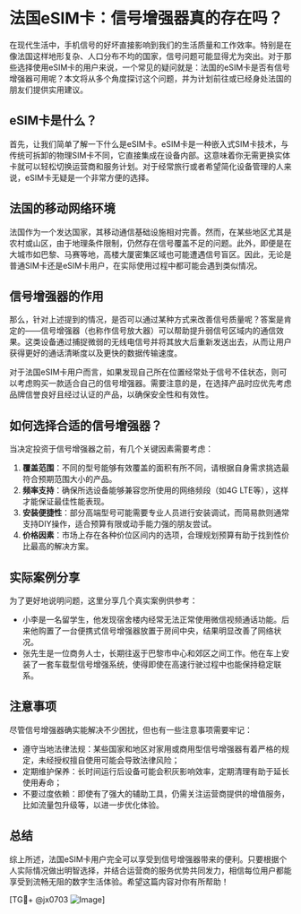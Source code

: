 # 法国eSIM卡：信号增强器真的存在吗？

在现代生活中，手机信号的好坏直接影响到我们的生活质量和工作效率。特别是在像法国这样地形复杂、人口分布不均的国家，信号问题可能显得尤为突出。对于那些选择使用eSIM卡的用户来说，一个常见的疑问就是：法国的eSIM卡是否有信号增强器可用呢？本文将从多个角度探讨这个问题，并为计划前往或已经身处法国的朋友们提供实用建议。

## eSIM卡是什么？

首先，让我们简单了解一下什么是eSIM卡。eSIM卡是一种嵌入式SIM卡技术，与传统可拆卸的物理SIM卡不同，它直接集成在设备内部。这意味着你无需更换实体卡就可以轻松切换运营商和服务计划。对于经常旅行或者希望简化设备管理的人来说，eSIM卡无疑是一个非常方便的选择。

## 法国的移动网络环境

法国作为一个发达国家，其移动通信基础设施相对完善。然而，在某些地区尤其是农村或山区，由于地理条件限制，仍然存在信号覆盖不足的问题。此外，即便是在大城市如巴黎、马赛等地，高楼大厦密集区域也可能遭遇信号盲区。因此，无论是普通SIM卡还是eSIM卡用户，在实际使用过程中都可能会遇到类似情况。

## 信号增强器的作用

那么，针对上述提到的情况，是否可以通过某种方式来改善信号质量呢？答案是肯定的——信号增强器（也称作信号放大器）可以帮助提升弱信号区域内的通信效果。这类设备通过捕捉微弱的无线电信号并将其放大后重新发送出去，从而让用户获得更好的通话清晰度以及更快的数据传输速度。

对于法国eSIM卡用户而言，如果发现自己所在位置经常处于信号不佳状态，则可以考虑购买一款适合自己的信号增强器。需要注意的是，在选择产品时应优先考虑品牌信誉良好且经过认证的产品，以确保安全性和有效性。

## 如何选择合适的信号增强器？

当决定投资于信号增强器之前，有几个关键因素需要考虑：

1. **覆盖范围**：不同的型号能够有效覆盖的面积有所不同，请根据自身需求挑选最符合预期范围大小的产品。
2. **频率支持**：确保所选设备能够兼容您所使用的网络频段（如4G LTE等），这样才能保证最佳性能表现。
3. **安装便捷性**：部分高端型号可能需要专业人员进行安装调试，而简易款则通常支持DIY操作，适合预算有限或动手能力强的朋友尝试。
4. **价格因素**：市场上存在各种价位区间内的选项，合理规划预算有助于找到性价比最高的解决方案。

## 实际案例分享

为了更好地说明问题，这里分享几个真实案例供参考：
- 小李是一名留学生，他发现宿舍楼内经常无法正常使用微信视频通话功能。后来他购置了一台便携式信号增强器放置于房间中央，结果明显改善了网络状况。
- 张先生是一位商务人士，长期往返于巴黎市中心和郊区之间工作。他在车上安装了一套车载型信号增强系统，使得即使在高速行驶过程中也能保持稳定联系。

## 注意事项

尽管信号增强器确实能解决不少困扰，但也有一些注意事项需要牢记：
- 遵守当地法律法规：某些国家和地区对家用或商用型信号增强器有着严格的规定，未经授权擅自使用可能会导致法律风险；
- 定期维护保养：长时间运行后设备可能会积灰影响效率，定期清理有助于延长使用寿命；
- 不要过度依赖：即使有了强大的辅助工具，仍需关注运营商提供的增值服务，比如流量包升级等，以进一步优化体验。

## 总结

综上所述，法国eSIM卡用户完全可以享受到信号增强器带来的便利。只要根据个人实际情况做出明智选择，并结合运营商的服务优势共同发力，相信每位用户都能享受到流畅无阻的数字生活体验。希望这篇内容对你有所帮助！

[TG💪+ @jx0703 ![Image](https://github.com/user-attachments/assets/dbca1d08-cadb-493c-b0ec-ad6f7a83f270)]